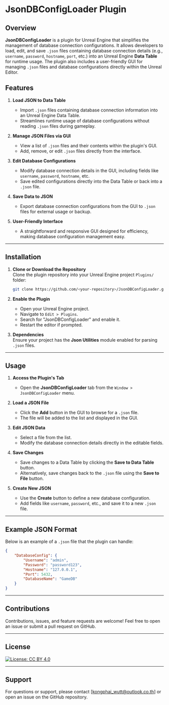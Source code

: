 # JsonDBConfigLoader Plugin

## Overview

**JsonDBConfigLoader** is a plugin for Unreal Engine that simplifies the management of database connection configurations. It allows developers to load, edit, and save `.json` files containing database connection details (e.g., `username`, `password`, `hostname`, `port`, etc.) into an Unreal Engine **Data Table** for runtime usage. The plugin also includes a user-friendly GUI for managing `.json` files and database configurations directly within the Unreal Editor.

## Features

1. **Load JSON to Data Table**  
   - Import `.json` files containing database connection information into an Unreal Engine Data Table.  
   - Streamlines runtime usage of database configurations without reading `.json` files during gameplay.

2. **Manage JSON Files via GUI**  
   - View a list of `.json` files and their contents within the plugin's GUI.  
   - Add, remove, or edit `.json` files directly from the interface.

3. **Edit Database Configurations**  
   - Modify database connection details in the GUI, including fields like `username`, `password`, `hostname`, etc.  
   - Save edited configurations directly into the Data Table or back into a `.json` file.

4. **Save Data to JSON**  
   - Export database connection configurations from the GUI to `.json` files for external usage or backup.

5. **User-Friendly Interface**  
   - A straightforward and responsive GUI designed for efficiency, making database configuration management easy.

---

## Installation

1. **Clone or Download the Repository**  
   Clone the plugin repository into your Unreal Engine project `Plugins/` folder:  
   ```bash
   git clone https://github.com/<your-repository>/JsonDBConfigLoader.git
   ```

2. **Enable the Plugin**  
   - Open your Unreal Engine project.  
   - Navigate to `Edit > Plugins`.  
   - Search for "JsonDBConfigLoader" and enable it.  
   - Restart the editor if prompted.

3. **Dependencies**  
   Ensure your project has the **Json Utilities** module enabled for parsing `.json` files.

---

## Usage

1. **Access the Plugin's Tab**  
   - Open the **JsonDBConfigLoader** tab from the `Window > JsonDBConfigLoader` menu.

2. **Load a JSON File**  
   - Click the **Add** button in the GUI to browse for a `.json` file.  
   - The file will be added to the list and displayed in the GUI.

3. **Edit JSON Data**  
   - Select a file from the list.  
   - Modify the database connection details directly in the editable fields.

4. **Save Changes**  
   - Save changes to a Data Table by clicking the **Save to Data Table** button.  
   - Alternatively, save changes back to the `.json` file using the **Save to File** button.

5. **Create New JSON**  
   - Use the **Create** button to define a new database configuration.  
   - Add fields like `username`, `password`, etc., and save it to a new `.json` file.

---

## Example JSON Format

Below is an example of a `.json` file that the plugin can handle:

```json
{
    "DatabaseConfig": {
        "Username": "admin",
        "Password": "password123",
        "Hostname": "127.0.0.1",
        "Port": 5432,
        "DatabaseName": "GameDB"
    }
}
```

---

## Contributions

Contributions, issues, and feature requests are welcome! Feel free to open an issue or submit a pull request on GitHub.

---

## License

[![License: CC BY 4.0](https://licensebuttons.net/l/by/4.0/80x15.png)](http://creativecommons.org/licenses/by/4.0/)

---

## Support

For questions or support, please contact [kongphai_wutt@outlook.co.th] or open an issue on the GitHub repository.
